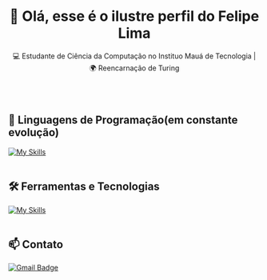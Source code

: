 <h1 align="center">👋 Olá, esse é o ilustre perfil do Felipe Lima</h1>

<p align="center">
  💻 Estudante de Ciência da Computação no Instituo Mauá de Tecnologia | 🌍 Reencarnação de Turing
</p><br><br>


## 🚀 Linguagens de Programação(em constante evolução)
[![My Skills](https://skillicons.dev/icons?i=python,javascript,c,flutter)](https://skillicons.dev)<br><br>

## 🛠️ Ferramentas e Tecnologias
[![My Skills](https://skillicons.dev/icons?i=vscode,github)](https://skillicons.dev)<br><br>

## 📫 Contato

[![Gmail Badge](https://img.shields.io/badge/-{felipeaplima@uol.com.br}-006bed?style=flat-square&logo=Gmail&logoColor=white&link=mailto:{SeuEmail})](mailto:{SeuEmail})
